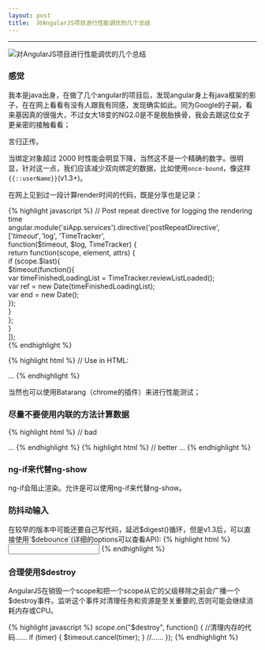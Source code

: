 ```yaml
---
layout: post
title:  对AngularJS项目进行性能调优的几个总结
---
```


***  


![ 对AngularJS项目进行性能调优的几个总结 ](/blog/img/2015/2015-12-22-angular-better-suggestion-001.jpg)

### 感觉

我本是java出身，在做了几个angular的项目后，发现angular身上有java框架的影子，在在网上看看有没有人跟我有同感，发现确实如此。同为Google的子嗣，看来基因真的很强大，不过女大18变的NG2.0是不是脱胎换骨，我会去跟这位女子更亲密的接触看看；

言归正传。

当绑定对象超过 2000 时性能会明显下降，当然这不是一个精确的数字。很明显，针对这一点，我们应该减少双向绑定的数据，比如使用`once-bound`，像这样`{{::userName}}`(v1.3+)。


在网上见到过一段计算render时间的代码，既是分享也是记录：

{% highlight javascript %}
// Post repeat directive for logging the rendering time  
angular.module('siApp.services').directive('postRepeatDirective',   
  ['$timeout', '$log',  'TimeTracker',   
  function($timeout, $log, TimeTracker) {  
    return function(scope, element, attrs) {  
      if (scope.$last){  
         $timeout(function(){  
             var timeFinishedLoadingList = TimeTracker.reviewListLoaded();  
             var ref = new Date(timeFinishedLoadingList);  
             var end = new Date();  
         });  
       }  
    };  
  }  
]);  
{% endhighlight %}

{% highlight html %}
// Use in HTML:  
<tr ng-repeat="item in items" post-repeat-directive>…</tr> 
{% endhighlight %}

当然也可以使用Batarang（chrome的插件）来进行性能测试；

### 尽量不要使用内联的方法计算数据

{% highlight html %}
// bad  
<tr ng-show="item('args').length>0">…</tr> 
{% endhighlight %}
{% highlight html %}
// better 
<tr ng-show="item('args').length>0">…</tr> 
{% endhighlight %}

### ng-if来代替ng-show

ng-if会阻止渲染。允许是可以使用ng-if来代替ng-show。

### 防抖动输入

在较早的版本中可能还要自己写代码，延迟$digest()循环，但是v1.3后，可以直接使用`$debounce`(详细的options可以查看API):
{% highlight html %}
<input ng-model="userName" ng-model-options="{ debounce: 300 }" />
{% endhighlight %}

### 合理使用$destroy

AngularJS在销毁一个scope和把一个scope从它的父级移除之前会广播一个$destroy事件。监听这个事件对清理任务和资源是至关重要的,否则可能会继续消耗内存或CPU。

{% highlight javascript %}
$scope.$on("$destroy", function() {
    //清理内存的代码......
    if (timer) {
        $timeout.cancel(timer);
    }
    //......
});
{% endhighlight %}




